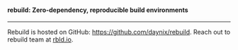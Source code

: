 #### rebuild: Zero-dependency, reproducible build environments

---

Rebuild is hosted on GitHub: https://github.com/daynix/rebuild.
Reach out to rebuild team at [rbld.io](http://rbld.io).

